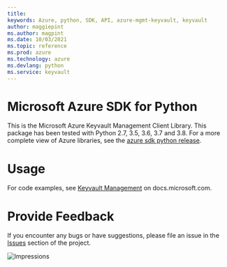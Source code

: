 ```yaml
---
title: 
keywords: Azure, python, SDK, API, azure-mgmt-keyvault, keyvault
author: maggiepint
ms.author: magpint
ms.date: 10/03/2021
ms.topic: reference
ms.prod: azure
ms.technology: azure
ms.devlang: python
ms.service: keyvault
---
```


# Microsoft Azure SDK for Python

This is the Microsoft Azure Keyvault Management Client Library.
This package has been tested with Python 2.7, 3.5, 3.6, 3.7 and 3.8.
For a more complete view of Azure libraries, see the [azure sdk python release](https://aka.ms/azsdk/python/all).


# Usage

For code examples, see [Keyvault Management](https://docs.microsoft.com/python/api/overview/azure/?view=azure-python-preview)
on docs.microsoft.com.


# Provide Feedback

If you encounter any bugs or have suggestions, please file an issue in the
[Issues](https://github.com/Azure/azure-sdk-for-python/issues)
section of the project.


![Impressions](https://azure-sdk-impressions.azurewebsites.net/api/impressions/azure-sdk-for-python%2Fazure-mgmt-keyvault%2FREADME.png)

